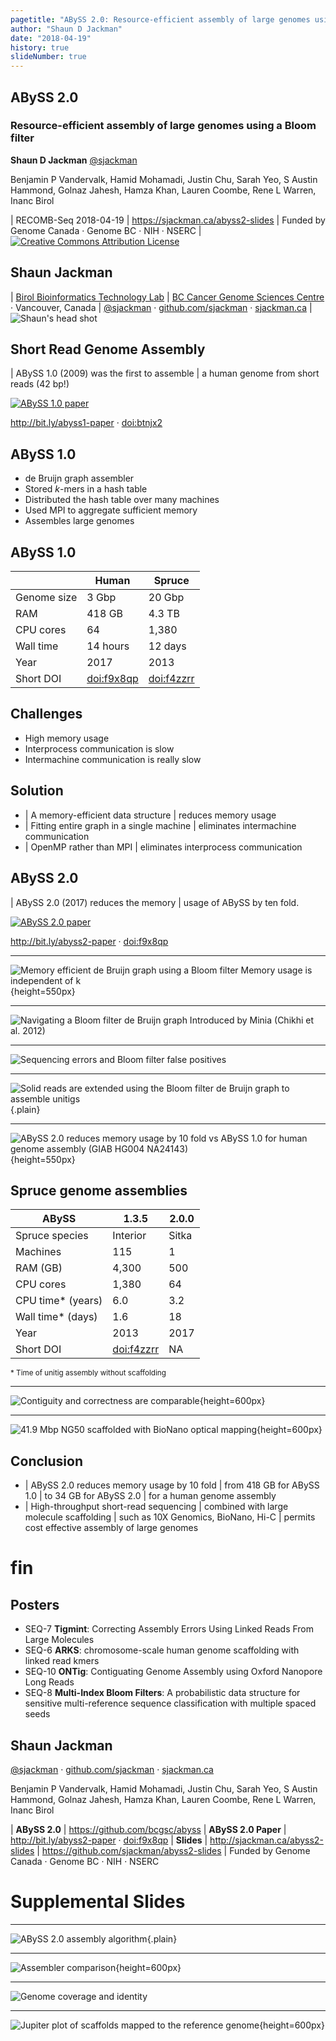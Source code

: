 ```yaml
---
pagetitle: "ABySS 2.0: Resource-efficient assembly of large genomes using a Bloom filter"
author: "Shaun D Jackman"
date: "2018-04-19"
history: true
slideNumber: true
---
```


## ABySS 2.0

### Resource-efficient assembly of large genomes using a Bloom filter

**Shaun D Jackman** [\@sjackman][]

Benjamin P Vandervalk, Hamid Mohamadi, Justin Chu, Sarah Yeo, S Austin Hammond, Golnaz Jahesh, Hamza Khan, Lauren Coombe, Rene L Warren, Inanc Birol

| RECOMB-Seq 2018-04-19
| <https://sjackman.ca/abyss2-slides>
| Funded by Genome Canada &middot; Genome BC &middot; NIH &middot; NSERC
| [![Creative Commons Attribution License](images/cc-by.png)][cc-by]

[\@sjackman]: http://twitter.com/sjackman
[cc-by]: http://creativecommons.org/licenses/by/4.0/

## Shaun Jackman

| [Birol Bioinformatics Technology Lab](http://www.birollab.ca)
| [BC Cancer Genome Sciences Centre](http://bcgsc.ca) &middot; Vancouver, Canada
| [\@sjackman][] &middot; [github.com/sjackman](https://github.com/sjackman) &middot; [sjackman.ca](http://sjackman.ca)
| ![Shaun's head shot](images/sjackman.jpg)

## Short Read Genome Assembly

| ABySS 1.0 (2009) was the first to assemble
| a human genome from short reads (42 bp!)

[![ABySS 1.0 paper](images/abyss-paper.png)](https://doi.org/10.1101/gr.089532.108)

<http://bit.ly/abyss1-paper> &middot; [doi:btnjx2](http://doi.org/btnjx2)

## ABySS 1.0

- de Bruijn graph assembler
- Stored *k*-mers in a hash table
- Distributed the hash table over many machines
- Used MPI to aggregate sufficient memory
- Assembles large genomes

## ABySS 1.0

|             | Human    | Spruce
|-------------|----------|----------
| Genome size | 3 Gbp    | 20 Gbp
| RAM         | 418 GB   | 4.3 TB
| CPU cores   | 64       | 1,380
| Wall time   | 14 hours | 12 days
| Year        | 2017     | 2013
| Short DOI   | [doi:f9x8qp](https://doi.org/f9x8qp) | [doi:f4zzrr](https://doi.org/f4zzrr)

## Challenges

- High memory usage
- Interprocess communication is slow
- Intermachine communication is really slow

## Solution

- | A memory-efficient data structure
  | reduces memory usage
- | Fitting entire graph in a single machine
  | eliminates intermachine communication
- | OpenMP rather than MPI
  | eliminates interprocess communication

## ABySS 2.0

| ABySS 2.0 (2017) reduces the memory
| usage of ABySS by ten fold.

[![ABySS 2.0 paper](images/abyss2-paper.png)](https://doi.org/10.1101/gr.214346.116)

<http://bit.ly/abyss2-paper> &middot; [doi:f9x8qp](https://doi.org/f9x8qp)

----------------------------------------

![Memory efficient de Bruijn graph using a Bloom filter<br>Memory usage is independent of *k*](images/data-structures.png){height=550px}

----------------------------------------

![Navigating a Bloom filter de Bruijn graph<br>Introduced by Minia (Chikhi *et al.* 2012)](images/bloom-dbg-nav.png)

----------------------------------------

![Sequencing errors and Bloom filter false positives](images/error-correction.png)

----------------------------------------

![Solid reads are extended using the Bloom filter de Bruijn graph to assemble unitigs](images/abyss2-read-extension.png){.plain}

----------------------------------------

![ABySS 2.0 reduces memory usage by 10 fold vs ABySS 1.0 for human genome assembly (GIAB HG004 NA24143)](images/abyss2.mem-vs-time.png){height=550px}

## Spruce genome assemblies

| ABySS              | 1.3.5    | 2.0.0
|--------------------|----------|----------
| Spruce species     | Interior | Sitka
| Machines           | 115      | 1
| RAM (GB)           | 4,300    | 500
| CPU cores          | 1,380    | 64
| CPU time\* (years) | 6.0      | 3.2
| Wall time\* (days) | 1.6      | 18
| Year               | 2013     | 2017
| Short DOI          | [doi:f4zzrr](https://doi.org/f4zzrr) | NA

<small>\* Time of unitig assembly without scaffolding</small>

----------------------------------------

![Contiguity and correctness are comparable](images/scaffold-NGA50-to-NG50.png){height=600px}

----------------------------------------

![41.9 Mbp NG50 scaffolded with BioNano optical mapping](images/ideogram.png){height=600px}

## Conclusion

- | ABySS 2.0 reduces memory usage by 10 fold
  | from 418 GB for ABySS 1.0
  | to 34 GB for ABySS 2.0
  | for a human genome assembly
- | High-throughput short-read sequencing
  | combined with large molecule scaffolding
  | such as 10X Genomics, BioNano, Hi-C
  | permits cost effective assembly of large genomes

fin
================================================================================

## Posters

- SEQ-7 **Tigmint**: Correcting Assembly Errors Using Linked Reads From Large Molecules
- SEQ-6 **ARKS**: chromosome-scale human genome scaffolding with linked read kmers
- SEQ-10 **ONTig**: Contiguating Genome Assembly using Oxford Nanopore Long Reads
- SEQ-8 **Multi-Index Bloom Filters**: A probabilistic data structure for sensitive multi-reference sequence classification with multiple spaced seeds

## Shaun Jackman

[\@sjackman][] &middot; [github.com/sjackman](https://github.com/sjackman) &middot; [sjackman.ca](http://sjackman.ca)

Benjamin P Vandervalk, Hamid Mohamadi, Justin Chu, Sarah Yeo, S Austin Hammond, Golnaz Jahesh, Hamza Khan, Lauren Coombe, Rene L Warren, Inanc Birol

| **ABySS 2.0**
| <https://github.com/bcgsc/abyss>
| **ABySS 2.0 Paper**
| <http://bit.ly/abyss2-paper> &middot; [doi:f9x8qp](https://doi.org/f9x8qp)
| **Slides**
| <http://sjackman.ca/abyss2-slides>
| <https://github.com/sjackman/abyss2-slides>
| Funded by Genome Canada &middot; Genome BC &middot; NIH &middot; NSERC

Supplemental Slides
================================================================================

----------------------------------------

![ABySS 2.0 assembly algorithm](images/assembly-algorithm.png){.plain}

----------------------------------------

![Assembler comparison](images/assembler-comparison.png){height=600px}

----------------------------------------

![Genome coverage and identity](images/coverage-identity.png)

----------------------------------------

![Jupiter plot of scaffolds mapped to the reference genome](images/abyss2_bionano_arcs.png){height=600px}
